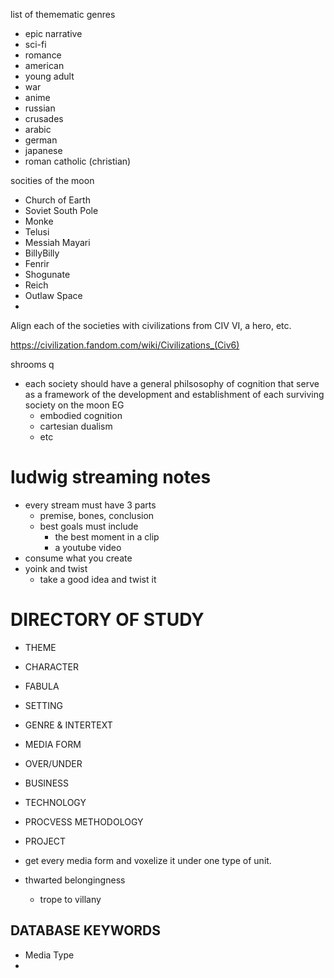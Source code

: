 list of themematic genres
- epic narrative
- sci-fi
- romance
- american
- young adult
- war
- anime
- russian
- crusades
- arabic
- german
- japanese
- roman catholic (christian)


socities of the moon
 - Church of Earth
 - Soviet South Pole
 - Monke
 - Telusi
 - Messiah Mayari
 - BillyBilly
 - Fenrir
 - Shogunate
 - Reich
 - Outlaw Space 
 -  


Align each of the societies with civilizations from CIV VI, a hero, etc. 

https://civilization.fandom.com/wiki/Civilizations_(Civ6)


shrooms q


- each society should have a general philsosophy of cognition that serve as a framework of the development and establishment of each surviving society on the moon EG
  - embodied cognition 
  - cartesian dualism 
  - etc



# ludwig streaming notes
- every stream must have 3 parts
  - premise, bones, conclusion 
  - best goals must include
    - the best moment in a clip
    - a youtube video 
- consume what you create
- yoink and twist
  - take a good idea and twist it



# DIRECTORY OF STUDY

- THEME
- CHARACTER
- FABULA
- SETTING
- GENRE & INTERTEXT
- MEDIA FORM
- OVER/UNDER

- BUSINESS
- TECHNOLOGY 
- PROCVESS METHODOLOGY 

- PROJECT

- get every media form and voxelize it under one type of unit. 

- thwarted belongingness 
  - trope to villany



## DATABASE KEYWORDS
  - Media Type
  - 